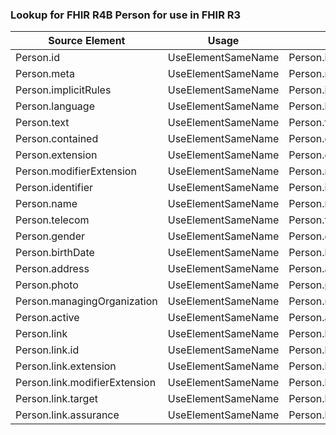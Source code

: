 ### Lookup for FHIR R4B Person for use in FHIR R3

| Source Element | Usage | Target |
| -------------- | ----- | ------ |
| Person.id | UseElementSameName | Person.id |
| Person.meta | UseElementSameName | Person.meta |
| Person.implicitRules | UseElementSameName | Person.implicitRules |
| Person.language | UseElementSameName | Person.language |
| Person.text | UseElementSameName | Person.text |
| Person.contained | UseElementSameName | Person.contained |
| Person.extension | UseElementSameName | Person.extension |
| Person.modifierExtension | UseElementSameName | Person.modifierExtension |
| Person.identifier | UseElementSameName | Person.identifier |
| Person.name | UseElementSameName | Person.name |
| Person.telecom | UseElementSameName | Person.telecom |
| Person.gender | UseElementSameName | Person.gender |
| Person.birthDate | UseElementSameName | Person.birthDate |
| Person.address | UseElementSameName | Person.address |
| Person.photo | UseElementSameName | Person.photo |
| Person.managingOrganization | UseElementSameName | Person.managingOrganization |
| Person.active | UseElementSameName | Person.active |
| Person.link | UseElementSameName | Person.link |
| Person.link.id | UseElementSameName | Person.link.id |
| Person.link.extension | UseElementSameName | Person.link.extension |
| Person.link.modifierExtension | UseElementSameName | Person.link.modifierExtension |
| Person.link.target | UseElementSameName | Person.link.target |
| Person.link.assurance | UseElementSameName | Person.link.assurance |
